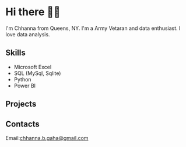 # Hi there 👋🏻
I'm Chhanna from Queens, NY. I'm a Army Vetaran and data enthusiast. I love data analysis.

## Skills
* Microsoft Excel
* SQL (MySql, Sqlite)
* Python
* Power BI

## Projects

## Contacts
Email:chhanna.b.gaha@gmail.com





